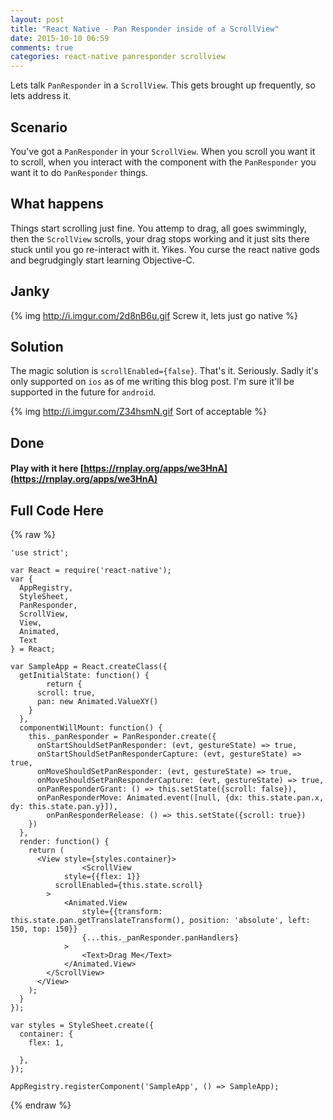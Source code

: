 ```yaml
---
layout: post
title: "React Native - Pan Responder inside of a ScrollView"
date: 2015-10-10 06:59
comments: true
categories: react-native panresponder scrollview
---
```


Lets talk `PanResponder` in a `ScrollView`. This gets brought up frequently, so lets address it. 

## Scenario

You've got a `PanResponder` in your `ScrollView`. When you scroll you want it to scroll, when you interact with the component with the `PanResponder` you want it to do `PanResponder` things. 

## What happens

Things start scrolling just fine. You attemp to drag, all goes swimmingly, then the `ScrollView` scrolls, your drag stops working and it just sits there stuck until you go re-interact with it. Yikes. You curse the react native gods and begrudgingly start learning Objective-C.

## Janky

{% img http://i.imgur.com/2d8nB6u.gif Screw it, lets just go native %}

<!-- more -->

## Solution

The magic solution is `scrollEnabled={false}`. That's it. Seriously. Sadly it's only supported on `ios` as of me writing this blog post. I'm sure it'll be supported in the future for `android`.

{% img http://i.imgur.com/Z34hsmN.gif Sort of acceptable %}

## Done

#### Play with it here [https://rnplay.org/apps/we3HnA](https://rnplay.org/apps/we3HnA)


## Full Code Here

{% raw %}


```
'use strict';

var React = require('react-native');
var {
  AppRegistry,
  StyleSheet,
  PanResponder,
  ScrollView,
  View,
  Animated,
  Text
} = React;

var SampleApp = React.createClass({
  getInitialState: function() {
        return {
      scroll: true,
      pan: new Animated.ValueXY()
    }
  },
  componentWillMount: function() {
    this._panResponder = PanResponder.create({
      onStartShouldSetPanResponder: (evt, gestureState) => true,
      onStartShouldSetPanResponderCapture: (evt, gestureState) => true,
      onMoveShouldSetPanResponder: (evt, gestureState) => true,
      onMoveShouldSetPanResponderCapture: (evt, gestureState) => true,
      onPanResponderGrant: () => this.setState({scroll: false}),
      onPanResponderMove: Animated.event([null, {dx: this.state.pan.x, dy: this.state.pan.y}]),
        onPanResponderRelease: () => this.setState({scroll: true})
    })
  },
  render: function() {
    return (
      <View style={styles.container}>
                <ScrollView 
            style={{flex: 1}}
          scrollEnabled={this.state.scroll}                      
        >
            <Animated.View 
                style={{transform: this.state.pan.getTranslateTransform(), position: 'absolute', left: 150, top: 150}}
                {...this._panResponder.panHandlers}
            >
                <Text>Drag Me</Text>
            </Animated.View>
        </ScrollView>
      </View>
    );
  }
});

var styles = StyleSheet.create({
  container: {
    flex: 1,

  },
});

AppRegistry.registerComponent('SampleApp', () => SampleApp);
```

{% endraw %}